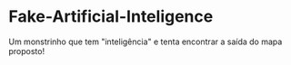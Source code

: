 # Fake-Artificial-Inteligence
Um monstrinho que tem "inteligência" e tenta encontrar a saída do mapa proposto!
